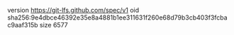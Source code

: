 version https://git-lfs.github.com/spec/v1
oid sha256:9e4dbce46392e35e8a4881b1ee311631f260e68d79b3cb403f3fcbac9aaf315b
size 6577
